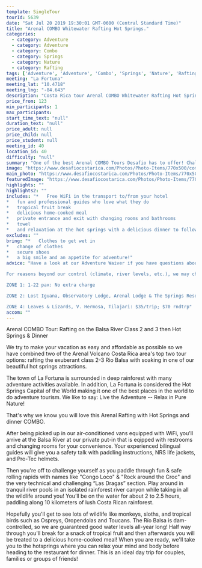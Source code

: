 ```yaml
---
template: SingleTour
tourId: 5639
date: "Sat Jul 20 2019 19:30:01 GMT-0600 (Central Standard Time)"
title: "Arenal COMBO Whitewater Rafting Hot Springs."
categories: 
  - category: Adventure
  - category: Adventure
  - category: Combo
  - category: Springs
  - category: Nature
  - category: Rafting
tags: ['Adventure', 'Adventure', 'Combo', 'Springs', 'Nature', 'Rafting']
meeting: "La Fortuna"
meeting_lat: "10.4718"
meeting_lng: "-84.643"
description: "Costa Rica tour Arenal COMBO Whitewater Rafting Hot Springs., id 5639"
price_from: 123
min_participants: 1
max_participants: 
start_time_text: "null"
duration_text: "null"
price_adult: null
price_child: null
price_student: null
meeting_id: 40
location_id: 40
difficulty: "null"
summary: "One of the best Arenal COMBO Tours Desafio has to offer! Challenge yourself on the class 2-3 Rio Balsa as you paddle through fun and safe rolling rapids. After rafting, finish up with a delicious spread of fresh, tropical fruit and a delicious, natural home-cooked meal at a charming rural location.Then get ready to relax in the natural hot springs with an exquisite dinner to follow right after. This tour is perfect for children, first-timers, and familie..."
image: "https://www.desafiocostarica.com/Photos/Photo-Items/770x500/combo-tour---arenal---rafting-on-the-balsa-river---class-2-3--hot-springs--dinner-1.jpg"
main_photo: "https://www.desafiocostarica.com/Photos/Photo-Items/770x500/combo-tour---arenal---rafting-on-the-balsa-river---class-2-3--hot-springs--dinner-1.jpg"
featuredImage: "https://www.desafiocostarica.com/Photos/Photo-Items/770x500/combo-tour---arenal---rafting-on-the-balsa-river---class-2-3--hot-springs--dinner-1.jpg"
highlights: ""
highlights2: ""
includes: "*   Free WiFi in the transport to/from your hotel
*   fun and professional guides who love what they do
*   tropical fruit break
*   delicious home-cooked meal
*   private entrance and exit with changing rooms and bathrooms
*   towel
*   and relaxation at the hot springs with a delicious dinner to follow"
excludes: ""
bring: "*   Clothes to get wet in
*   change of clothes
*   secure shoes
*   a big smile and an appetite for adventure!"
advice: "Have a look at our Adventure Waiver if you have questions about our Costa Rica adventure tour policies.

For reasons beyond our control (climate, river levels, etc.), we may change to a more-suitable tour with an equal or similar adventure-appeal or offer other tour options so you don't miss out on a fun day in Costa Rica. We reserve the right to cancel a trip due to unfavorable conditions & will only run a tour according to our policies. We have one of the most flexible cancellation policies in Costa Rica. Full refund is given if (on rare occasion) no tour is run. This adventure involves some inherent risk and physical exertion, so you must be in good physical condition!While the recommended weight limit for our canyoneering (rappelling) tour and most zip line tours is 220 lbs (100 kilos) it’s more about waist size than weight as the ropes (canyoneering) and cables (zip lines) are rated for well over 220 lbs but the maximum waist size for the harnesses used for these tours is 42 inches. So if you are a little over 220 lbs but your waist is less than 42 inches you can still do these tours.NOTE: We have an extra transport charge for hotels outside of our normal pick-up

ZONE 1: 1-22 pax: No extra charge

ZONE 2: Lost Iguana, Observatory Lodge, Arenal Lodge & The Springs Resort: $20 per trip or $40 roundtrip. ZONE 3: Rancho Margot, Linda Vista, Arenal Vista: $25; $50 rndtrp

ZONE 4: Leaves & Lizards, V. Hermosa, Tilajari: $35/trip; $70 rndtrp"
accom: ""
---
```

Arenal COMBO Tour: Rafting on the Balsa River Class 2 and 3 then Hot Springs & Dinner

We try to make your vacation as easy and affordable as possible so we have combined two of the Arenal Volcano Costa Rica area's top two tour options: rafting the exuberant class 2-3 Rio Balsa with soaking in one of our beautiful hot springs attractions.

The town of La Fortuna is surrounded in deep rainforest with many adventure activities available. In addition, La Fortuna is considered the Hot Springs Capital of the World making it one of the best places in the world to do adventure tourism. We like to say: Live the Adventure -- Relax in Pure Nature!

That's why we know you will love this Arenal Rafting with Hot Springs and dinner COMBO.

After being picked up in our air-conditioned vans equipped with WiFi, you'll arrive at the Balsa River at our private put-in that is eqipped with restrooms and changing rooms for your convenience. Your experienced bilingual guides will give you a safety talk with paddling instructions, NRS life jackets, and Pro-Tec helmets.

Then you're off to challenge yourself as you paddle through fun & safe rolling rapids with names like "Congo Loco" & "Rock around the Croc" and the very technical and challenging “Las Dragas” section. Play around in tranquil river pools in an isolated rainforest river canyon while taking in all the wildlife around you! You’ll be on the water for about 2 to 2.5 hours, paddling along 10 kilometers of lush Costa Rican rainforest.

Hopefully you'll get to see lots of wildlife like monkeys, sloths, and tropical birds such as Ospreys, Oropendolas and Toucans. The Río Balsa is dam-controlled, so we are guaranteed good water levels all-year long! Half way through you'll break for a snack of tropical fruit and then afterwards you will be treated to a delicious home-cooked meal! When you are ready, we'll take you to the hotsprings where you can relax your mind and body before heading to the restaurant for dinner. This is an ideal day trip for couples, families or groups of friends!